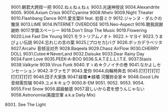 9001.朝君大跨捏一把
9002.ねぇねぇねぇ
9003.光速神授说
9004.Alexandrite
9005.
9006.Axium Crisis
9007.Cyanine
9008.Nhelv
9009.Night Theater
9010.Flashbang Dance
9011.愛言葉Ⅲ feat. 初音ミク
9012.ジャンヌ・ダルクの慟哭
9013.LIME
9014.INTERNET OVERDOSE
9015.Neo-Aspect
9016.聴我説謝謝妳
9017.学園スペーシー
9018.Don't Stop The Music
9019.Flowering
9020.Live Fast Die Young
9021.モラトリアムノオト
9022.トマヨイ
9023.うまぴょい伝説
9024.忘れじの言の葉
9025.[プロセカ]バグ
9026.ボッカデラベリタ
9027.Arcahv       音频没对齐
9028.Baqeela
9029.Chaoz AirFlow
9030.CHERRY DOLL
9031.Cutee☆NeverLand
9032.Daisuke
9033.Dear Rainy Day
9034.Faint Love
9035.PEEK-A-BOO
9036.S.A.T.E.L.L.I.T.E.
9037.Stasis
9038.Valkyrie
9039.Virus Funk
9040.すゝめ☆クノイチの巻
9041.なかよしセンセーション
9042.ネヴァモア
9043.爱你
9044.向輪椅奔去
9045.打打打打打打打打打打
9046.団子大家族
9047.緑壩★緑壩 河蟹妳全家☆
9048.Good Life        音频需剪辑
9049.ユメキキョウ
9050.8-EM
9051.
9052.
9053.
9054.
9055.First Snow
9056.超級敏感
9057.寂しいから君を想うんじゃない
9058.Astronomia(美國空軍 a.k.a Daily Mix)

8001. See The Light